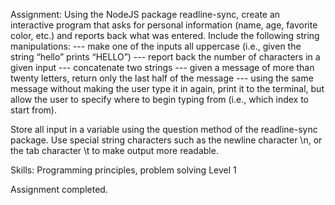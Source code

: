 Assignment: Using the NodeJS package readline-sync, create an interactive program that asks for personal information (name, age, favorite color, etc.) and reports back what was entered. Include the following string manipulations:
--- make one of the inputs all uppercase (i.e., given the string “hello” prints “HELLO”)
--- report back the number of characters in a given input
--- concatenate two strings
--- given a message of more than twenty letters, return only the last half of the message
--- using the same message without making the user type it in again, print it to the terminal, but allow the user to specify where to begin typing from (i.e., which index to start from).

Store all input in a variable using the question method of the readline-sync package.
Use special string characters such as the newline character \n, or the tab character \t to make output more readable.

Skills: Programming principles, problem solving Level 1

Assignment completed.